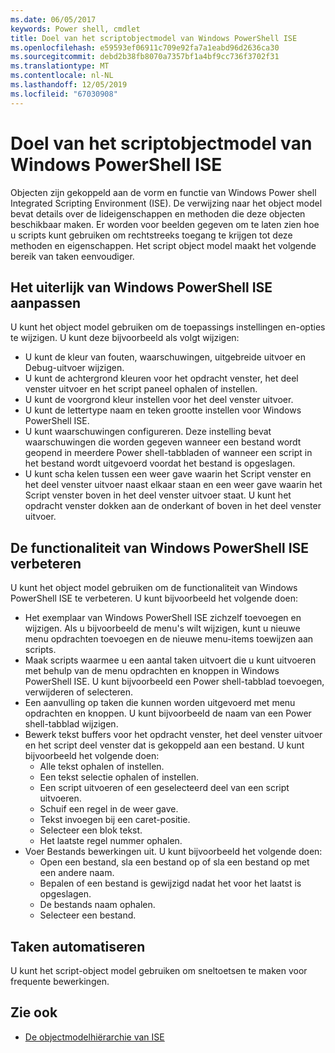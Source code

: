 ```yaml
---
ms.date: 06/05/2017
keywords: Power shell, cmdlet
title: Doel van het scriptobjectmodel van Windows PowerShell ISE
ms.openlocfilehash: e59593ef06911c709e92fa7a1eabd96d2636ca30
ms.sourcegitcommit: debd2b38fb8070a7357bf1a4bf9cc736f3702f31
ms.translationtype: MT
ms.contentlocale: nl-NL
ms.lasthandoff: 12/05/2019
ms.locfileid: "67030908"
---
```

# <a name="purpose-of-the-windows-powershell-ise-scripting-object-model"></a>Doel van het scriptobjectmodel van Windows PowerShell ISE

Objecten zijn gekoppeld aan de vorm en functie van Windows Power shell Integrated Scripting Environment (ISE). De verwijzing naar het object model bevat details over de lideigenschappen en methoden die deze objecten beschikbaar maken. Er worden voor beelden gegeven om te laten zien hoe u scripts kunt gebruiken om rechtstreeks toegang te krijgen tot deze methoden en eigenschappen. Het script object model maakt het volgende bereik van taken eenvoudiger.

## <a name="customizing-the-appearance-of-windows-powershell-ise"></a>Het uiterlijk van Windows PowerShell ISE aanpassen

U kunt het object model gebruiken om de toepassings instellingen en-opties te wijzigen. U kunt deze bijvoorbeeld als volgt wijzigen:

- U kunt de kleur van fouten, waarschuwingen, uitgebreide uitvoer en Debug-uitvoer wijzigen.
- U kunt de achtergrond kleuren voor het opdracht venster, het deel venster uitvoer en het script paneel ophalen of instellen.
- U kunt de voorgrond kleur instellen voor het deel venster uitvoer.
- U kunt de lettertype naam en teken grootte instellen voor Windows PowerShell ISE.
- U kunt waarschuwingen configureren. Deze instelling bevat waarschuwingen die worden gegeven wanneer een bestand wordt geopend in meerdere Power shell-tabbladen of wanneer een script in het bestand wordt uitgevoerd voordat het bestand is opgeslagen.
- U kunt scha kelen tussen een weer gave waarin het Script venster en het deel venster uitvoer naast elkaar staan en een weer gave waarin het Script venster boven in het deel venster uitvoer staat. U kunt het opdracht venster dokken aan de onderkant of boven in het deel venster uitvoer.

## <a name="enhancing-the-functionality-of-windows-powershell-ise"></a>De functionaliteit van Windows PowerShell ISE verbeteren

U kunt het object model gebruiken om de functionaliteit van Windows PowerShell ISE te verbeteren. U kunt bijvoorbeeld het volgende doen:

- Het exemplaar van Windows PowerShell ISE zichzelf toevoegen en wijzigen. Als u bijvoorbeeld de menu's wilt wijzigen, kunt u nieuwe menu opdrachten toevoegen en de nieuwe menu-items toewijzen aan scripts.
- Maak scripts waarmee u een aantal taken uitvoert die u kunt uitvoeren met behulp van de menu opdrachten en knoppen in Windows PowerShell ISE. U kunt bijvoorbeeld een Power shell-tabblad toevoegen, verwijderen of selecteren.
- Een aanvulling op taken die kunnen worden uitgevoerd met menu opdrachten en knoppen. U kunt bijvoorbeeld de naam van een Power shell-tabblad wijzigen.
- Bewerk tekst buffers voor het opdracht venster, het deel venster uitvoer en het script deel venster dat is gekoppeld aan een bestand. U kunt bijvoorbeeld het volgende doen:
  - Alle tekst ophalen of instellen.
  - Een tekst selectie ophalen of instellen.
  - Een script uitvoeren of een geselecteerd deel van een script uitvoeren.
  - Schuif een regel in de weer gave.
  - Tekst invoegen bij een caret-positie.
  - Selecteer een blok tekst.
  - Het laatste regel nummer ophalen.
- Voer Bestands bewerkingen uit. U kunt bijvoorbeeld het volgende doen:
  - Open een bestand, sla een bestand op of sla een bestand op met een andere naam.
  - Bepalen of een bestand is gewijzigd nadat het voor het laatst is opgeslagen.
  - De bestands naam ophalen.
  - Selecteer een bestand.

## <a name="automating-tasks"></a>Taken automatiseren

U kunt het script-object model gebruiken om sneltoetsen te maken voor frequente bewerkingen.

## <a name="see-also"></a>Zie ook

- [De objectmodelhiërarchie van ISE](The-ISE-Object-Model-Hierarchy.md)
